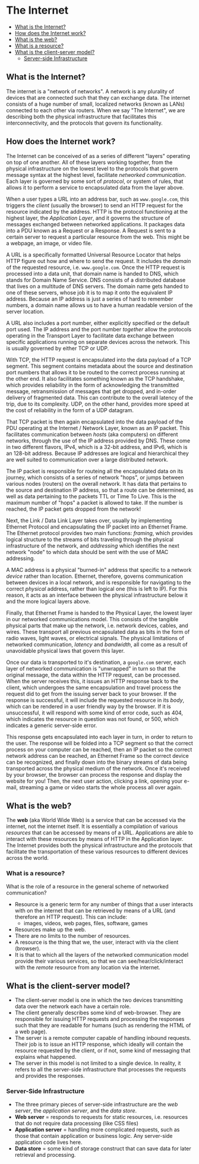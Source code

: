 # The Internet

- [What is the Internet?](#what-is-the-internet?)
- [How does the Internet work?](#how-does-the-internet-work?)
- [What is the web?](#what-is-the-web?)
- [What is a resource?](#what-is-a-resource?)
- [What is the client-server model?](#what-is-the-client-server-model?)
  - [Server-side Infrastructure](#server-side-infrastructure)

## What is the Internet?

The internet is a "network of networks". A network is any plurality of devices that are connected such that they can exchange data. The internet consists of a huge number of small, localized networks (known as LANs) connected to each other via routers. When we say "The Internet", we are describing both the physical infrastructure that facilitates this interconnectivity, and the protocols that govern its functionality.

## How does the Internet work?

The Internet can be conceived of as a series of different "layers" operating on top of one another. All of these layers working together, from the physical infrastructure on the lowest level to the protocols that govern message syntax at the highest level, facilitate _networked communication_. Each layer is governed by some sort of _protocol_, or system of rules, that allows it to perform a service to encapsulated data from the layer above.

When a user types a URL into an address bar, such as `www.google.com`, this triggers the _client_ (usually the browser) to send an HTTP request for the resource indicated by the address. HTTP is the protocol functioning at the highest layer, the _Application Layer_, and it governs the structure of messages exchanged between networked applications. It packages data into a PDU known as a Request or a Response. A Request is sent to a certain server to request a particular resource from the web. This might be a webpage, an image, or video file.

A URL is a specifically formatted Universal Resource Locator that helps HTTP figure out how and where to send the request. It includes the _domain_ of the requested resource, i.e. `www.google.com`. Once the HTTP request is processed into a data unit, that domain name is handed to DNS, which stands for Domain Name Service. DNS consists of a distributed database that lives on a multitude of DNS servers. The domain name gets handed to one of these servers, whose job it is to map it onto the equivalent IP address. Because an IP address is just a series of hard to remember numbers, a domain name allows us to have a human readable version of the server location.

A URL also includes a port number, either explicitly specified or the default port used. The IP address and the port number _together_ allow the protocols operating in the Transport Layer to facilitate data exchange between specific applications running on separate devices across the network. This is usually governed by either TCP or UDP.

With TCP, the HTTP request is encapsulated into the data payload of a TCP segment. This segment contains metadata about the source and destination port numbers that allows it to be routed to the correct process running at the other end. It also facilitates something known as the TCP handshake, which provides reliability in the form of acknowledging the transmitted message, retransmission of messages that get dropped, and in-order delivery of fragmented data. This can contribute to the overall latency of the trip, due to its complexity. UDP, on the other hand, provides more speed at the cost of reliability in the form of a UDP datagram.

That TCP packet is then again encapsulated into the data payload of the PDU operating at the Internet / Network Layer, known as an IP packet. This facilitates communication between _hosts_ (aka computers) on different networks, through the use of the IP address provided by DNS. These come in two different flavors, IPv4, which is a 32-bit address, and IPv6, which is an 128-bit address. Because IP addresses are logical and hierarchical they are well suited to communication over a large distributed network.

The IP packet is responsible for routeing all the encapsulated data on its journey, which consists of a series of network "hops", or jumps between various nodes (routers) on the overall network. It has data that pertains to the source and destination IP address, so that a route can be determined, as well as data pertaining to the packets TTL or Time To Live. This is the maximum number of "hops" a packet is allowed to take. If the number is reached, the IP packet gets dropped from the network!

Next, the Link / Data Link Layer takes over, usually by implementing Ethernet Protocol and encapsulating the IP packet into an Ethernet Frame. The Ethernet protocol provides two main functions: _framing_, which provides logical structure to the streams of bits traveling through the physical infrastructure of the network, and _addressing_ which identifies the next network "node" to which data should be sent with the use of MAC addressing.

A MAC address is a physical "burned-in" address that specific to a network _device_ rather than location. Ethernet, therefore, governs communication between devices in a local network, and is responsible for navigating to the correct _physical_ address, rather than logical one (this is left to IP). For this reason, it acts as an interface between the physical infrastructure below it and the more logical layers above.

Finally, that Ethernet Frame is handed to the Physical Layer, the lowest layer in our networked communications model. This consists of the tangible physical parts that make up the network, i.e. network devices, cables, and wires. These transport all previous encapsulated data as bits in the form of radio waves, light waves, or electrical signals. The physical limitations of networked communication, _latency_ and _bandwidth_, all come as a result of unavoidable physical laws that govern this layer.

Once our data is transported to it's destination, a `google.com` server, each layer of networked communication is "unwrapped" in turn so that the original message, the data within the HTTP request, can be processed. When the server receives this, it issues an HTTP response back to the client, which undergoes the same encapsulation and travel process the request did to get from the issuing server back to your browser. If the response is successful, it will include the requested resource in its _body_, which can be rendered in a user friendly way by the browser. If it is unsuccessful, it will respond with some kind of error code, such as 404, which indicates the resource in question was not found, or 500, which indicates a generic server-side error.

This response gets encapsulated into each layer in turn, in order to return to the user. The response will be folded into a TCP segment so that the correct process on your computer can be reached, then an IP packet so the correct network address can be reached, an Ethernet Frame so the correct device can be recognized, and finally down into the binary streams of data being transported across the physical medium of the network. Once it's received by your browser, the browser can process the response and display the website for you! Then, the next user action, clicking a link, opening your e-mail, streaming a game or video starts the whole process all over again.

## What is the web?

The **web** (aka World Wide Web) is a service that can be accessed via the internet, not the internet itself. It is essentially a compilation of various _resources_ that can be accessed by means of a URL. Applications are able to interact with these resources by means of HTTP in the Application layer. The Internet provides both the physical infrastructure and the protocols that facilitate the transportation of these various resources to different devices across the world.

### What is a resource?

What is the role of a resource in the general scheme of networked communication?

- Resource is a generic term for any number of things that a user interacts with on the internet that can be retrieved by means of a URL (and therefore an HTTP request). This can include:
  - images, videos, web pages, files, software, games
- Resources make up the web.
- There are no limits to the number of resources.
- A resource is the thing that we, the user, interact with via the client (browser).
- It is that to which all the layers of the networked communication model provide their various services, so that we can see/hear/click/interact with the _remote_ resource from any location via the internet.

## What is the client-server model?

- The client-server model is one in which the two devices transmitting data over the network each have a certain role.
- The client generally describes some kind of web-browser. They are responsible for issuing HTTP requests and processing the responses such that they are readable for humans (such as rendering the HTML of a web page).
- The server is a remote computer capable of handling inbound requests. Their job is to issue an HTTP response, which ideally will contain the resource requested by the client, or if not, some kind of messaging that explains what happened.
- The server in this model is not limited to a single device. In reality, it refers to all the server-side infrastructure that processes the requests and provides the responses.

### Server-Side Infrastructure

- The three primary pieces of server-side infrastructure are the _web server_, the _application server_, and the _data store_.
- **Web server** = responds to requests for static resources, i.e. resources that do not require data processing (like CSS files)
- **Application server** = handling more complicated requests, such as those that contain application or business logic. Any server-side application code lives here.
- **Data store** = some kind of storage construct that can save data for later retrieval and processing.